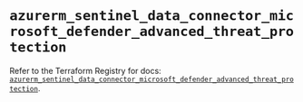 # `azurerm_sentinel_data_connector_microsoft_defender_advanced_threat_protection`

Refer to the Terraform Registry for docs: [`azurerm_sentinel_data_connector_microsoft_defender_advanced_threat_protection`](https://registry.terraform.io/providers/hashicorp/azurerm/3.94.0/docs/resources/sentinel_data_connector_microsoft_defender_advanced_threat_protection).
